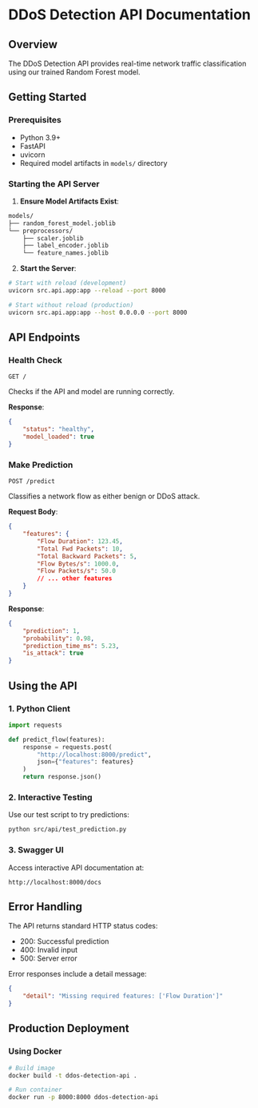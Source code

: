 # DDoS Detection API Documentation

## Overview
The DDoS Detection API provides real-time network traffic classification using our trained Random Forest model.

## Getting Started

### Prerequisites
- Python 3.9+
- FastAPI
- uvicorn
- Required model artifacts in `models/` directory

### Starting the API Server

1. **Ensure Model Artifacts Exist**:
```bash
models/
├── random_forest_model.joblib
└── preprocessors/
    ├── scaler.joblib
    ├── label_encoder.joblib
    └── feature_names.joblib
```

2. **Start the Server**:
```bash
# Start with reload (development)
uvicorn src.api.app:app --reload --port 8000

# Start without reload (production)
uvicorn src.api.app:app --host 0.0.0.0 --port 8000
```

## API Endpoints

### Health Check
```
GET /
```
Checks if the API and model are running correctly.

**Response**:
```json
{
    "status": "healthy",
    "model_loaded": true
}
```

### Make Prediction
```
POST /predict
```
Classifies a network flow as either benign or DDoS attack.

**Request Body**:
```json
{
    "features": {
        "Flow Duration": 123.45,
        "Total Fwd Packets": 10,
        "Total Backward Packets": 5,
        "Flow Bytes/s": 1000.0,
        "Flow Packets/s": 50.0
        // ... other features
    }
}
```

**Response**:
```json
{
    "prediction": 1,
    "probability": 0.98,
    "prediction_time_ms": 5.23,
    "is_attack": true
}
```

## Using the API

### 1. Python Client
```python
import requests

def predict_flow(features):
    response = requests.post(
        "http://localhost:8000/predict",
        json={"features": features}
    )
    return response.json()
```

### 2. Interactive Testing
Use our test script to try predictions:
```bash
python src/api/test_prediction.py
```

### 3. Swagger UI
Access interactive API documentation at:
```
http://localhost:8000/docs
```

## Error Handling

The API returns standard HTTP status codes:
- 200: Successful prediction
- 400: Invalid input
- 500: Server error

Error responses include a detail message:
```json
{
    "detail": "Missing required features: ['Flow Duration']"
}
```

## Production Deployment

### Using Docker
```bash
# Build image
docker build -t ddos-detection-api .

# Run container
docker run -p 8000:8000 ddos-detection-api
``` 